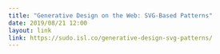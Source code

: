 ```yaml
---
title: "Generative Design on the Web: SVG-Based Patterns"
date: 2019/08/21 12:00
layout: link
link: https://sudo.isl.co/generative-design-svg-patterns/
---
```

